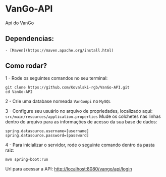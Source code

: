 # VanGo-API
Api do VanGo

## Dependencias:
    - [Maven](https://maven.apache.org/install.html)

## Como rodar?
1 - Rode os seguintes comandos no seu terminal:

```
git clone https://github.com/Kovalski-rgb/VanGo-API.git
cd VanGo-API
```

2 - Crie uma database nomeada `VanGoApi` no `MySQL`

3 - Configure seu usuário no arquivo de propriedades, localizado aqui:
    `src/main/resources/application.properties`
    Mude os colchetes nas linhas dentro do arquivo para as informações de acesso da sua base de dados:
```
spring.datasource.username=[username]
spring.datasource.password=[password]
```

4 - Para inicializar o servidor, rode o seguinte comando dentro da pasta raiz:

    mvn spring-boot:run


Url para acessar a API: [http://localhost:8080/vango/api/login](http://localhost:8080/vango/api/login)
